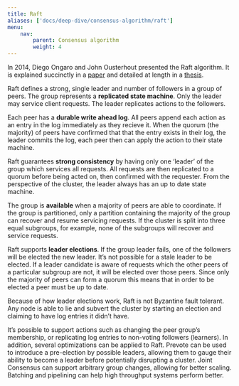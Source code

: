 ```yaml
---
title: Raft
aliases: ['docs/deep-dive/consensus-algorithm/raft']
menu:
    nav:
        parent: Consensus algorithm
        weight: 4
---
```


In 2014, Diego Ongaro and John Ousterhout presented the Raft algorithm. It is explained succinctly in a [paper](https://raft.github.io/raft.pdf) and detailed at length in a [thesis](https://ramcloud.stanford.edu/~ongaro/thesis.pdf).

Raft defines a strong, single leader and number of followers in a group of peers. The group represents a **replicated state machine**. Only the leader may service client requests. The leader replicates actions to the followers.

Each peer has a **durable write ahead log**. All peers append each action as an entry in the log immediately as they recieve it. When the quorum (the majority) of peers have confirmed that that the entry exists in their log, the leader commits the log, each peer then can apply the action to their state machine.

Raft guarantees **strong consistency** by having only one ‘leader’ of the group which services all requests.  All requests are then replicated to a quorum before being acted on, then confirmed with the requester. From the perspective of the cluster, the leader always has an up to date state machine.

The group is **available** when a majority of peers are able to coordinate. If the group is partitioned, only a partition containing the majority of the group can recover and resume servicing requests. If the cluster is split into three equal subgroups, for example, none of the subgroups will recover and service requests.

Raft supports **leader elections**. If the group leader fails, one of the followers will be elected the new leader. It’s not possible for a stale leader to be elected. If a leader candidate is aware of requests which the other peers of a particular subgroup are not, it will be elected over those peers. Since only the majority of peers can form a quorum this means that in order to be elected a peer must be up to date.

Because of how leader elections work, Raft is not Byzantine fault tolerant. Any node is able to lie and subvert the cluster by starting an election and claiming to have log entries it didn’t have.

It’s possible to support actions such as changing the peer group’s membership, or replicating log entries to non-voting followers (learners). In addition, several optimizations can be applied to Raft. Prevote can be used to introduce a pre-election by possible leaders, allowing them to gauge their ability to become a leader before potentially disrupting a cluster. Joint Consensus can support arbitrary group changes, allowing for better scaling. Batching and pipelining can help high throughput systems perform better.
